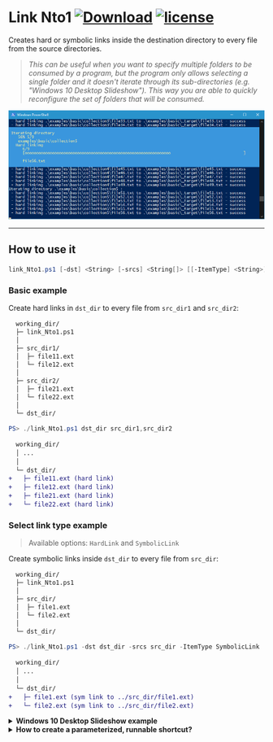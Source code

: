 # **Link Nto1** [![Download](https://img.shields.io/badge/download-latest-blue.svg?style=flat-square&logo=github&logoColor=white)](https://github.com/VaSe7u/link_Nto1/releases/latest) [![license](https://img.shields.io/badge/license-MIT-lightgrey.svg?style=flat-square)](LICENSE)

Creates hard or symbolic links inside the destination directory to every file
from the source directories.

> *This can be useful when you want to specify multiple folders to be consumed by
a program, but the program only allows selecting a single folder and it doesn't
iterate through its sub-directories (e.g. "Windows 10 Desktop Slideshow"). This
way you are able to quickly reconfigure the set of folders that will be
consumed.*

![screenshot][ss]

<!-- <p align="center">
  <img src="./img/screenshot.png" alt="link_Nto1 screenshot" width="738">
</p> -->

---

## **How to use it**
```powershell
link_Nto1.ps1 [-dst] <String> [-srcs] <String[]> [[-ItemType] <String>]
```

### **Basic example**
Create hard links in `dst_dir` to every file from `src_dir1` and `src_dir2`:
```
  working_dir/
  ├─ link_Nto1.ps1
  │
  ├─ src_dir1/
  │  ├─ file11.ext
  │  └─ file12.ext
  │
  ├─ src_dir2/
  │  ├─ file21.ext
  │  └─ file22.ext
  │
  └─ dst_dir/
```
```powershell
PS> ./link_Nto1.ps1 dst_dir src_dir1,src_dir2
```

```diff
  working_dir/
  │ ...
  │
  └─ dst_dir/
+   ├─ file11.ext (hard link)
+   ├─ file12.ext (hard link)
+   ├─ file21.ext (hard link)
+   └─ file22.ext (hard link)
```

### **Select link type example**
> Available options: `HardLink` and `SymbolicLink`

Create symbolic links inside `dst_dir` to every file from `src_dir`:
```
  working_dir/
  ├─ link_Nto1.ps1
  │
  ├─ src_dir/
  │  ├─ file1.ext
  │  └─ file2.ext
  │
  └─ dst_dir/
```
```powershell
PS> ./link_Nto1.ps1 -dst dst_dir -srcs src_dir -ItemType SymbolicLink
```

```diff
  working_dir/
  │ ...
  │
  └─ dst_dir/
+   ├─ file1.ext (sym link to ../src_dir/file1.ext)
+   └─ file2.ext (sym link to ../src_dir/file2.ext)
```

<details><summary><strong>Windows 10 Desktop Slideshow example</strong></summary>

```
  slideshow/
  ├─ link_Nto1.ps1
  │
  ├─ beach/
  │  ├─ beach.jpg
  │  └─ water.jpg
  │
  ├─ electronics/
  │  ├─ ic.jpg
  │  ├─ rpi4b.png
  │  └─ sd card.jpg
  │
  ├─ nature/
  │  ├─ clouds.jpg
  │  └─ mountain.jpg
  │
  └─ _target/
```

Create hard links in folder `_target` to the files in folders `beach` and `nature`:
```powershell
PS> ./link_Nto1.ps1 -dst _target -srcs beach,nature
```

```diff
  slideshow/
  | ...
  │
  └─ _target/
+   ├─ beach.jpg
+   ├─ water.jpg
+   ├─ clouds.jpg
+   └─ mountain.jpg
```

Change the hard links to the files from folders `beach` and `electronics`:
```powershell
PS> ./link_Nto1.ps1 -dst _target -srcs beach,electronics
```

```diff
  slideshow/
  | ...
  │
  └─ _target/
    ├─ beach.jpg
    ├─ water.jpg
-   ├─ clouds.jpg
-   ├─ mountain.jpg
+   ├─ ic.jpg
+   ├─ rpi4b.png
+   └─ sd card.jpg
```
</details>

<details><summary><strong>How to create a parameterized, runnable shortcut?</strong></summary>

- create the shortcut
- in `Properties`:
  * in field `Target`:
    + prepend "powershell" before "\path\link_Nto1.ps1"
    + append the desired arguments after "\path\link_Nto1.ps1"
 - set field `Start in` according to the location of the specified folders

</details>


[ss]: ./img/screenshot.png
